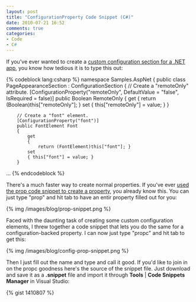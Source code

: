 ```yaml
---
layout: post
title: "ConfigurationProperty Code Snippet (C#)"
date: 2010-07-21 16:52
comments: true
categories: 
- Code
- C#
---
```


If you've ever wanted to create a [custom configuration section for a .NET
app](http://msdn.microsoft.com/en-us/library/2tw134k3.aspx),
you know how tedious it is to type this out:
 
{% codeblock lang:csharp %}
namespace Samples.AspNet
{
    public class PageAppearanceSection : ConfigurationSection
    {
        // Create a "remoteOnly" attribute.
        [ConfigurationProperty("remoteOnly", DefaultValue = "false", IsRequired = false)]
        public Boolean RemoteOnly
        {
            get
            { 
                return (Boolean)this["remoteOnly"]; 
            }
            set
            { 
                this["remoteOnly"] = value; 
            }
        }

        // Create a "font" element.
        [ConfigurationProperty("font")]
        public FontElement Font
        {
            get
            { 
                return (FontElement)this["font"]; }
            set
            { this["font"] = value; }
        }

...
{% endcodeblock %}

There's a much faster way to create normal properties. If you've ever [used the
prop code snippet to create a property](http://www.onesoft.dk/post/The-prop-snippet-and-Visual-Studio-2008.aspx),
you already know this. You can just type "prop" and hit tab to have an entir
property filled out for you:

{% img /images/blog/prop-snippet.png %}

Faced with the daunting task of creating some custom configuration elements, I
threw together a code snippet that lets you do the same for a
configuration-backed property. I can now just type "propc" and hit tab to get
this:

{% img /images/blog/config-prop-snippet.png %}

Then I just fill out the name and type and call it good. If you'd like to join
in on the propc goodness here's the source of the snippet file. Just download
and save it as a **.snippet** file and import it through **Tools** |
**Code Snippets Manager** in Visual Studio:

{% gist 1410807 %}
